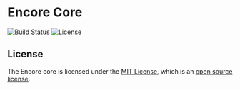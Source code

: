 # Encore Core

[![Build Status](https://travis-ci.org/Encore-DMS/encore-core.svg?branch=master)](https://travis-ci.org/Encore-DMS/encore-core)
[![License](https://img.shields.io/badge/license-MIT-blue.svg)](LICENSE)

## License

The Encore core is licensed under the [MIT License](https://opensource.org/licenses/MIT), which is an [open source license](https://opensource.org/docs/osd).